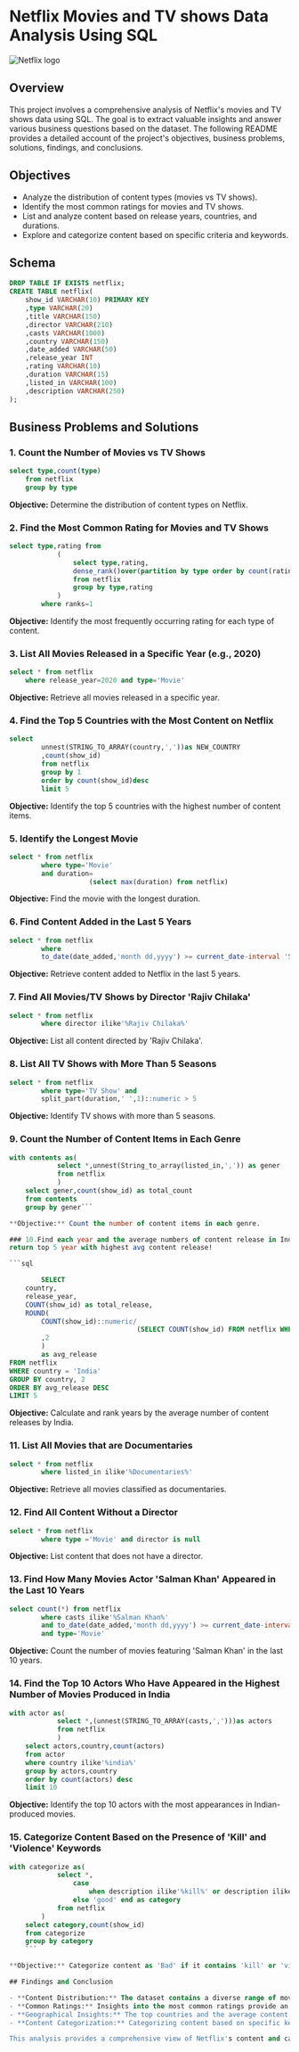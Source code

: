 # Netflix Movies and TV shows Data Analysis Using SQL 

![Netflix logo](https://github.com/samseptwo/Netflix_sql_project/blob/main/Movie%20Buff.jpg)

## Overview
This project involves a comprehensive analysis of Netflix's movies and TV shows data using SQL. The goal is to extract valuable insights and answer various business questions based on the dataset. The following README provides a detailed account of the project's objectives, business problems, solutions, findings, and conclusions.

## Objectives

- Analyze the distribution of content types (movies vs TV shows).
- Identify the most common ratings for movies and TV shows.
- List and analyze content based on release years, countries, and durations.
- Explore and categorize content based on specific criteria and keywords.


## Schema

```sql
DROP TABLE IF EXISTS netflix;
CREATE TABLE netflix(
	show_id	VARCHAR(10) PRIMARY KEY
	,type VARCHAR(20)
	,title VARCHAR(150)
	,director VARCHAR(210)	
	,casts VARCHAR(1000)	
	,country VARCHAR(150)
	,date_added	VARCHAR(50)
	,release_year INT
	,rating	VARCHAR(10)
	,duration VARCHAR(15)
	,listed_in VARCHAR(100)
	,description VARCHAR(250)
);
```

## Business Problems and Solutions

### 1. Count the Number of Movies vs TV Shows

```sql
select type,count(type)
	from netflix
	group by type
```

**Objective:** Determine the distribution of content types on Netflix.

### 2. Find the Most Common Rating for Movies and TV Shows

```sql
select type,rating from
			(
				select type,rating,
				dense_rank()over(partition by type order by count(rating) desc) as ranks
				from netflix
				group by type,rating
			) 
		where ranks=1
```

**Objective:** Identify the most frequently occurring rating for each type of content.

### 3. List All Movies Released in a Specific Year (e.g., 2020)

```sql
select * from netflix 
	where release_year=2020 and type='Movie'
```

**Objective:** Retrieve all movies released in a specific year.

### 4. Find the Top 5 Countries with the Most Content on Netflix

```sql
select 
		unnest(STRING_TO_ARRAY(country,','))as NEW_COUNTRY
		,count(show_id)
		from netflix
		group by 1
		order by count(show_id)desc
		limit 5 
```

**Objective:** Identify the top 5 countries with the highest number of content items.

### 5. Identify the Longest Movie

```sql
select * from netflix
		where type='Movie'
		and duration=
					(select max(duration) from netflix)
```

**Objective:** Find the movie with the longest duration.

### 6. Find Content Added in the Last 5 Years

```sql
select * from netflix
		where
		to_date(date_added,'month dd,yyyy') >= current_date-interval '5 years'
```

**Objective:** Retrieve content added to Netflix in the last 5 years.

### 7. Find All Movies/TV Shows by Director 'Rajiv Chilaka'

```sql
select * from netflix
		where director ilike'%Rajiv Chilaka%'
```

**Objective:** List all content directed by 'Rajiv Chilaka'.

### 8. List All TV Shows with More Than 5 Seasons

```sql
select * from netflix
		where type='TV Show' and 
		split_part(duration,' ',1)::numeric > 5
```

**Objective:** Identify TV shows with more than 5 seasons.

### 9. Count the Number of Content Items in Each Genre

```sql
with contents as(
			select *,unnest(String_to_array(listed_in,',')) as gener 
			from netflix
			)
	select gener,count(show_id) as total_count 
	from contents 
	group by gener```

**Objective:** Count the number of content items in each genre.

### 10.Find each year and the average numbers of content release in India on netflix. 
return top 5 year with highest avg content release!

```sql

		SELECT 
	country,
	release_year,
	COUNT(show_id) as total_release,
	ROUND(
		COUNT(show_id)::numeric/
								(SELECT COUNT(show_id) FROM netflix WHERE country = 'India')::numeric * 100 
		,2
		)
		as avg_release
FROM netflix
WHERE country = 'India' 
GROUP BY country, 2
ORDER BY avg_release DESC 
LIMIT 5
```

**Objective:** Calculate and rank years by the average number of content releases by India.

### 11. List All Movies that are Documentaries

```sql
select * from netflix 
		where listed_in ilike'%Documentaries%'
```

**Objective:** Retrieve all movies classified as documentaries.

### 12. Find All Content Without a Director

```sql
select * from netflix 
		where type ='Movie' and director is null
```

**Objective:** List content that does not have a director.

### 13. Find How Many Movies Actor 'Salman Khan' Appeared in the Last 10 Years

```sql
select count(*) from netflix
		where casts ilike'%Salman Khan%'
		and	to_date(date_added,'month dd,yyyy') >= current_date-interval '10 years'
		and type='Movie'
```

**Objective:** Count the number of movies featuring 'Salman Khan' in the last 10 years.

### 14. Find the Top 10 Actors Who Have Appeared in the Highest Number of Movies Produced in India

```sql
with actor as(
			select *,(unnest(STRING_TO_ARRAY(casts,',')))as actors 
			from netflix
			)
	select actors,country,count(actors)
	from actor
	where country ilike'%india%'
	group by actors,country
	order by count(actors) desc
	limit 10
```

**Objective:** Identify the top 10 actors with the most appearances in Indian-produced movies.

### 15. Categorize Content Based on the Presence of 'Kill' and 'Violence' Keywords

```sql
with categorize as(
			select *,
				case
					when description ilike'%kill%' or description ilike'%violence%'  then 'bad'
				else 'good' end as category
			from netflix
		)
	select category,count(show_id)
	from categorize
	group by category
	```

**Objective:** Categorize content as 'Bad' if it contains 'kill' or 'violence' and 'Good' otherwise. Count the number of items in each category.

## Findings and Conclusion

- **Content Distribution:** The dataset contains a diverse range of movies and TV shows with varying ratings and genres.
- **Common Ratings:** Insights into the most common ratings provide an understanding of the content's target audience.
- **Geographical Insights:** The top countries and the average content releases by India highlight regional content distribution.
- **Content Categorization:** Categorizing content based on specific keywords helps in understanding the nature of content available on Netflix.

This analysis provides a comprehensive view of Netflix's content and can help inform content strategy and decision-making.


